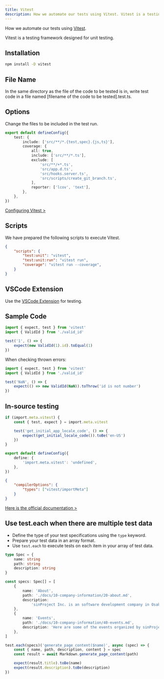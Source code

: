 ```yaml
---
title: Vitest
description: How we automate our tests using Vitest. Vitest is a testing framework designed for unit testing.
---
```


How we automate our tests using [Vitest](https://vitest.dev/).

Vitest is a testing framework designed for unit testing.

## Installation

```bash
npm install -D vitest
```

## File Name

In the same directory as the file of the code to be tested is in, write test code in a file named [filename of the code to be tested].test.ts.

## Options

Change the files to be included in the test run.

```ts:vite.config.ts
export default defineConfig({
	test: {
		include: ['src/**/*.{test,spec}.{js,ts}'],
		coverage: {
			all: true,
			include: ['src/**/*.ts'],
			exclude: [
				'src/**/+*.ts',
				'src/app.d.ts',
				'src/hooks.server.ts',
				'src/scripts/create_git_branch.ts',
			],
			reporter: ['lcov', 'text'],
		},
	},
})
```

[Configuring Vitest >](https://vitest.dev/config/)

## Scripts

We have prepared the following scripts to execute Vitest.

```json:package.json
{
	"scripts": {
		"test:unit": "vitest",
		"test:unit:run": "vitest run",
		"coverage": "vitest run --coverage",
	}
}
```

## VSCode Extension

Use the [VSCode Extension](./vscode-workspace-extensions#testing) for testing.

## Sample Code

```ts:[talk]src/lib/general/valid_id.test.ts
import { expect, test } from 'vitest'
import { ValidId } from './valid_id'

test('1', () => {
	expect(new ValidId(1).id).toEqual(1)
})
```

When checking thrown errors:

```ts:[talk]src/lib/general/valid_id.test.ts
import { expect, test } from 'vitest'
import { ValidId } from './valid_id'

test('NaN', () => {
	expect(() => new ValidId(NaN)).toThrow('id is not number')
})
```

## In-source testing

```ts:[talk]src/lib/locale/i18n.ts
if (import.meta.vitest) {
	const { test, expect } = import.meta.vitest

	test('get_initial_app_locale_code', () => {
		expect(get_initial_locale_code()).toBe('en-US')
	})
}
```

```ts:vite.config.ts
export default defineConfig({
	define: {
		'import.meta.vitest': 'undefined',
	},
})
```

```json:tsconfig.json
{
	"compilerOptions": {
		"types": ["vitest/importMeta"]
	}
}
```

[Here is the official documentation >](https://vitest.dev/guide/in-source.html)

## Use test.each when there are multiple test data

- Define the type of your test specifications using the `type` keyword.
- Prepare your test data in an array format.
- Use `test.each` to execute tests on each item in your array of test data.

```ts:src/lib/docs/markdown.test.ts
type Spec = {
	name: string
	path: string
	description: string
}

const specs: Spec[] = [
	{
		name: 'About',
		path: './docs/10-company-information/20-about.md',
		description:
			'sinProject Inc. is an software development company in Osaka, Japan. We primarily use SvelteKit and TypeScript, but also work with other programming languages and frameworks.',
	},
	{
		name: 'Events',
		path: './docs/10-company-information/40-events.md',
		description: 'Here are some of the events organized by sinProject.',
	},
]

test.each(specs)('generate_page_content($name)', async (spec) => {
	const { name, path, description, content } = spec
	const result = await Markdown.generate_page_content(path)

	expect(result.title).toBe(name)
	expect(result.description).toBe(description)
})
```
